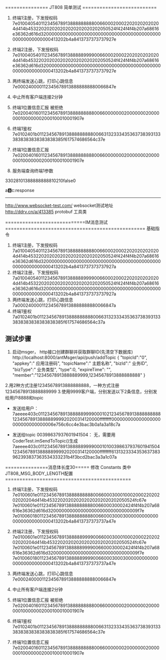 =============== JT808 简单测试  ==========================
1. 终端1注册，下发授权码
7e0100405401123456789138888888880066000200022020202020204d414b453220202020202020202020202050524f424f4f4b207a68616e36362d616d3200000000000000000000000000000000000000000000000000000000413202b4a8413737373737927e
2. 终端2注册，下发授权码
7e0100405401123456789138888899990066000200022020202020204d414b453220202020202020202020202050524f424f4f4b207a68616e36362d616d3200000000000000000000000000000000000000000000000000000000413202b4a8413737373737927e

3. 两终端发送心跳，打印心跳信息
7e0002400001123456789138888888880066847e

4. 中止所有客户端连接2分钟

5. 终端1位置信息汇报 被拒绝
7e020040160112345678913888888888006600000002000000020000000100000002000100010001907e

6. 终端1鉴权
7e0102401b0112345678913888888888006631323334353637383931333838383838383838385f617574686564c37e

7. 终端1位置信息汇报
7e020040160112345678913888888888006600000002000000020000000100000002000100010001907e

8. 服务端查询终端1参数
<?xml version="1.0" ?><com.antnest.msger.core.dto.jt808.basics.Message><body class="com.antnest.msger.core.dto.jt808.ParameterSetting"><parameters></parameters></body><type>33028</type><bodyProperties>1</bodyProperties><mobileNumber>013888888888</mobileNumber><serialNumber>102</serialNumber><bodyLength>1</bodyLength><encryptionType>0</encryptionType><subPackage>false</subPackage><reservedBit>0</reservedBit></com.antnest.msger.core.dto.jt808.basics.Message>

a:b:c:response

---------------------------------------
http://www.websocket-test.com/  websocket测试地址
http://ddrv.cn/a/413385         protobuf 工具类

============================IM消息测试=================================================
基础指令
1. 终端1注册，下发授权码
7a0100405401123456789138888888880066000200022020202020204d414b453220202020202020202020202050524f424f4f4b207a68616e36362d616d3200000000000000000000000000000000000000000000000000000000413202b4a8413737373737927a
2. 终端2注册，下发授权码
7a0100405401123456789138888899990066000200022020202020204d414b453220202020202020202020202050524f424f4f4b207a68616e36362d616d3200000000000000000000000000000000000000000000000000000000413202b4a8413737373737927a
3. 两终端发送心跳，打印心跳信息
7a0002400001123456789138888888880066847a
4. 终端1鉴权
7a0102401b0112345678913888888888006631323334353637383931333838383838383838385f617574686564c37a

## 测试步骤
1. 启动msger， http接口创建群聊并获取群聊ID(先清空下数据库)
  http://localhost:8000/antMsger/api/push/addTopic
  {
  "topicId":"0",
  "appkey":" 应用注册码",
  "topicName":" 主题名称",
  "bizId":" 业务ID",
  "bizType":" 业务类型",
  "type":0,
  "expireTime": "",
  "member":"12345678913888889999,12345678913888888888"
  }
  
2.用2种方式注册12345678913888888888，一种方式注册12345678913888889999
3.使用9999客户端，分别发送以下2条信息，分别发给用户8888和topic
- 发送给用户：
7aeeee403c0112345678913888889999000102123456789138888888881234567891388888999920200314120000ffffffff000000000000000000000000000000006e756c6cc4e3bac3b0a1a3a18c7a

- 发送给topic 00398637937601941504：
无，需要用 CoderTest.imSendToTopic()生成
7aeeee403c0112345678913888889999000101003986379376019415041234567891388888999920200314120000ffffffff6131323334353637383962393837363534333231b4f3bcd2bac3a3a1c07a


===============消息体长度30===== 修改 Constants 类中JT808_MSG_BODY_LENGTH配置 ============================================
1. 终端1注册，下发授权码
7e0100601e0112345678913888888888006600030001000200022020202020204d414b453220202020202020202020202050524fc67e
7e0100601e0112345678913888888888006600030002424f4f4b207a68616e36362d616d320000000000000000000000000000009f7e
7e01006018011234567891388888888800660003000300000000000000000000000000413202b4a8413737373737a47e
2. 终端2注册，下发授权码
7e0100601e0112345678913888889999006600030001000200022020202020204d414b453220202020202020202020202050524fc67e
7e0100601e0112345678913888889999006600030002424f4f4b207a68616e36362d616d320000000000000000000000000000009f7e
7e01006018011234567891388888999900660003000300000000000000000000000000413202b4a8413737373737a47e

3. 两终端发送心跳，打印心跳信息
7e0002400001123456789138888888880066847e

4. 中止所有客户端连接2分钟

5. 终端1位置信息汇报 被拒绝
7e020040160112345678913888888888006600000002000000020000000100000002000100010001907e

6. 终端1鉴权
7e0102401b0112345678913888888888006631323334353637383931333838383838383838385f617574686564c37e

7. 终端1位置信息汇报
7e020040160112345678913888888888006600000002000000020000000100000002000100010001907e



